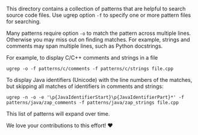 This directory contains a collection of patterns that are helpful to search
source code files.  Use ugrep option `-f` to specify one or more pattern files
for searching.

Many patterns require option `-o` to match the pattern across multiple lines.
Otherwise you may miss out on finding matches.  For example, strings and
comments may span multiple lines, such as Python docstrings.

For example, to display C/C++ comments and strings in a file

    ugrep -o -f patterns/c/comments -f patterns/c/strings file.cpp

To display Java identifiers (Unicode) with the line numbers of the matches, but
skipping all matches of identifiers in comments and strings:

    ugrep -n -o -e '\p{JavaIdentifierStart}\p{JavaIdentifierPart}*' -f patterns/java/zap_comments -f patterns/java/zap_strings file.cpp

This list of patterns will expand over time.

We love your contributions to this effort! ❤️
